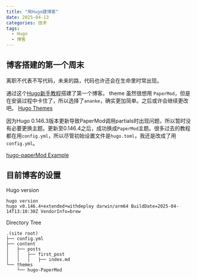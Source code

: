 ```yaml
---
title: "用Hugo建博客"
date: 2025-04-13
categories: 技术
tags:
  - Hugo
  - 博客
---
```


## 博客搭建的第一个周末

离职不代表不写代码，未来的路，代码也许还会在生命里时常出现。

通过这个[Hugo新手教程](https://gohugo.io/getting-started/quick-start/)搭建了第一个博客。
theme 虽然很想用 `PaperMod`，但是在安装过程中卡住了，所以选择了`ananke`，确实更加简单。之后或许会继续更改吧。
[Hugo Themes](https://themes.gohugo.io/)

因为Hugo 0.146.3版本更新导致PaperMod调用partials时出现问题，所以暂时没有必要更换主题。更新至0.146.4之后，成功换成`PaperMod`主题。很多过去的教程都在用`config.yml`，所以尽管初始设置文件是`hugo.toml`，我还是改成了用`config.yml`。

[hugo-paperMod Example](https://github.com/adityatelange/hugo-PaperMod/tree/exampleSite)

## 目前博客的设置
Hugo version
```
hugo version
hugo v0.146.4+extended+withdeploy darwin/arm64 BuildDate=2025-04-14T13:10:30Z VendorInfo=brew
```
Directory Tree
```
.(site root)
├── config.yml
├── content
│   ├── posts
│   │   ├── first_post
│   │   │   ├── index.md
└── themes
    └── hugo-PaperMod
```